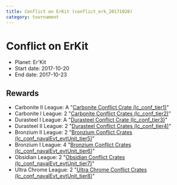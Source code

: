 ```yaml
---
title: Conflict on ErKit (conflict_erk_20171020)
category: tournament
---
```

# Conflict on ErKit

  * Planet: Er'Kit
  * Start date: 2017-10-20
  * End date: 2017-10-23

## Rewards

  * Carbonite II League: A "[Carbonite Conflict Crate (lc_conf_tier1)](lc_conf_tier1.html)"
  * Carbonite I League: 2 "[Carbonite Conflict Crates (lc_conf_tier2)](lc_conf_tier2.html)"
  * Durasteel I League: A "[Durasteel Conflict Crate (lc_conf_tier3)](lc_conf_tier3.html)"
  * Durasteel II League: 2 "[Durasteel Conflict Crates (lc_conf_tier4)](lc_conf_tier4.html)"
  * Bronzium II League: 2 "[Bronzium Conflict Crates (lc_conf_navalEvt_evtUnit_tier5)](lc_conf_navalEvt_evtUnit_tier5.html)"
  * Bronzium I League: 4 "[Bronzium Conflict Crates (lc_conf_navalEvt_evtUnit_tier6)](lc_conf_navalEvt_evtUnit_tier6.html)"
  * Obsidian League: 2 "[Obsidian Conflict Crates (lc_conf_navalEvt_evtUnit_tier7)](lc_conf_navalEvt_evtUnit_tier7.html)"
  * Ultra Chrome League: 2 "[Ultra Chrome Conflict Crates (lc_conf_navalEvt_evtUnit_tier8)](lc_conf_navalEvt_evtUnit_tier8.html)"
